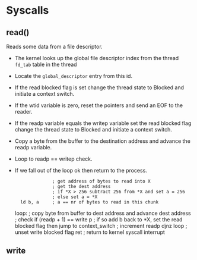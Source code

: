 # Syscalls

## read()

Reads some data from a file descriptor.

* The kernel looks up the global file descriptor index from the thread `fd_tab` table in the thread
* Locate the `global_descriptor` entry from this id.
* If the read blocked flag is set change the thread state to Blocked and initiate a context switch.
* If the wtid variable is zero, reset the pointers and send an EOF to the reader.
* If the readp variable equals the writep variable set the read blocked flag change the thread state to Blocked and initiate a context switch.
* Copy a byte from the buffer to the destination address and advance the readp variable.
* Loop to readp == writep check.
* If we fall out of the loop ok then return to the process.

                    ; get address of bytes to read into X
                    ; get the dest address
                    ; if *X > 256 subtract 256 from *X and set a = 256
                    ; else set a = *X
        ld b, a     ; a == nr of bytes to read in this chunk
    loop:
                    ; copy byte from buffer to dest address and advance dest address
                    ; check if (readp + 1) == write p
                    ; if so add b back to *X, set the read blocked flag then jump to context_switch
                    ; increment readp
        djnz loop
                    ; unset write blocked flag
        ret         ; return to kernel syscall interrupt

## write

